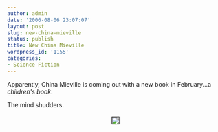 ```yaml
---
author: admin
date: '2006-08-06 23:07:07'
layout: post
slug: new-china-mieville
status: publish
title: New China Mieville
wordpress_id: '1155'
categories:
- Science Fiction
---
```

Apparently, China Mieville is coming out with a new book in February...a <em>children's book</em>.

The mind shudders.
<p align="center"><img vspace="5" hspace="5" border="1" src="http://www.arcanology.com/images/un-lun-dun-cover.jpg" /></p>
